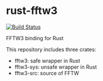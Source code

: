 rust-fftw3
===========
[![Build Status](https://travis-ci.org/termoshtt/rust-fftw3.svg?branch=master)](https://travis-ci.org/termoshtt/rust-fftw3)

FFTW3 binding for Rust

This repository includes three crates:

- fftw3: safe wrapper in Rust
- fftw3-sys: unsafe wrapper in Rust
- fftw3-src: source of FFTW
